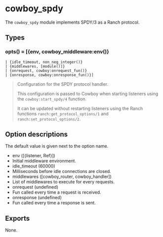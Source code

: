 cowboy_spdy
===========

The `cowboy_spdy` module implements SPDY/3 as a Ranch protocol.

Types
-----

### opts() = [{env, cowboy_middleware:env()}
	| {idle_timeout, non_neg_integer()}
	| {middlewares, [module()]}
	| {onrequest, cowboy:onrequest_fun()}
	| {onresponse, cowboy:onresponse_fun()}]

> Configuration for the SPDY protocol handler.
>
> This configuration is passed to Cowboy when starting listeners
> using the `cowboy:start_spdy/4` function.
>
> It can be updated without restarting listeners using the
> Ranch functions `ranch:get_protocol_options/1` and
> `ranch:set_protocol_options/2`.

Option descriptions
-------------------

The default value is given next to the option name.

 -  env ([{listener, Ref}])
   -  Initial middleware environment.
 -  idle_timeout (60000)
   -  Milliseconds before idle connections are closed.
 -  middlewares ([cowboy_router, cowboy_handler])
   -  List of middlewares to execute for every requests.
 -  onrequest (undefined)
   -  Fun called every time a request is received.
 -  onresponse (undefined)
   -  Fun called every time a response is sent.

Exports
-------

None.
